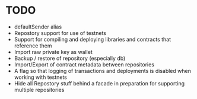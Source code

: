 # TODO

* defaultSender alias
* Repostory support for use of testnets
* Support for compiling and deploying libraries and contracts that reference them
* Import raw private key as wallet
* Backup / restore of repository (especially db)
* Import/Export of contract metadata between repositories
* A flag so that logging of transactions and deployments is disabled when working with testnets
* Hide all Repostory stuff behind a facade in preparation for supporting multiple repositories

